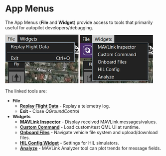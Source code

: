 # App Menus

The App Menus (**File** and **Widget**) provide access to tools that primarily useful for autopilot developers/debugging.

![File Menu](../../assets/app_menu/app_menu_file.jpg) ![Widget Menu](../../assets/app_menu/app_menu_widgets.jpg)

The linked tools are:

- **File**
  - **[Replay Flight Data](../app_menu/replay_flight_data.md)** - Replay a telemetry log.
  - **Exit** - Close *QGroundControl*
- **Widgets**
  - **[MAVLink Inspector](../app_menu/mavlink_inspector.md)** - Display received MAVLink messages/values.
  - **[Custom Command](../app_menu/custom_command_widget.md)** - Load custom/test QML UI at runtime.
  - **[Onboard Files](../app_menu/onboard_files.md)** - Navigate vehicle file system and upload/download files.
  - **[HIL Config Widget](../app_menu/hil_config.md)** - Settings for HIL simulators.
  - **[Analyze](../app_menu/mavlink_analyzer.md)** - MAVLink Analyzer tool can plot trends for message fields.
  